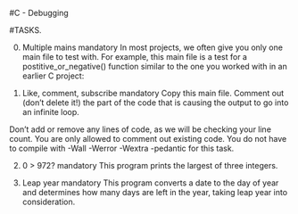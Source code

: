 #C - Debugging

#TASKS.

0. Multiple mains mandatory In most projects, we often give you only one main file to test with. For example, this main file is a test for a postitive_or_negative() function similar to the one you worked with in an earlier C project:

1. Like, comment, subscribe mandatory Copy this main file. Comment out (don’t delete it!) the part of the code that is causing the output to go into an infinite loop.

Don’t add or remove any lines of code, as we will be checking your line count. You are only allowed to comment out existing code. You do not have to compile with -Wall -Werror -Wextra -pedantic for this task.

2. 0 > 972? mandatory
 This program prints the largest of three integers.

3. Leap year mandatory
This program converts a date to the day of year and determines how many days are left in the year, taking leap year into consideration.

